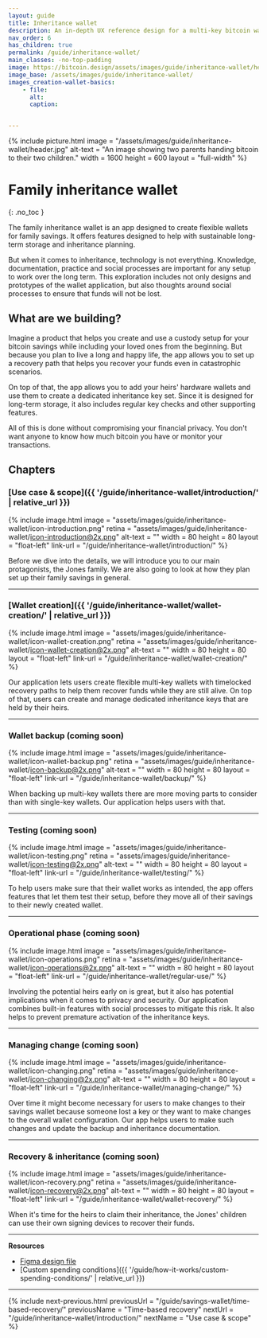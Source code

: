 ```yaml
---
layout: guide
title: Inheritance wallet
description: An in-depth UX reference design for a multi-key bitcoin wallet with inheritance features designed for families.
nav_order: 6
has_children: true
permalink: /guide/inheritance-wallet/
main_classes: -no-top-padding
image: https://bitcoin.design/assets/images/guide/inheritance-wallet/header.png
image_base: /assets/images/guide/inheritance-wallet/
images_creation-wallet-basics:
    - file: 
      alt: 
      caption: 


---
```


<!--

Editor's notes

This page covers ....  

Illustration sources

https://www.figma.com/file/h5GP5v5dYfpXXfEUXf6nvC/Family-inheritance-wallet?type=design&node-id=5542%3A2119&mode=design&t=sBtcvrDzb8MPtWaK-1

-->

{% include picture.html
   image = "/assets/images/guide/inheritance-wallet/header.jpg"
   alt-text = "An image showing two parents handing bitcoin to their two children."
   width = 1600
   height = 600
   layout = "full-width"
%}

# Family inheritance wallet 
{: .no_toc }

The family inheritance wallet is an app designed to create flexible wallets for family savings. It offers features designed to help with sustainable long-term storage and inheritance planning.

But when it comes to inheritance, technology is not everything. Knowledge, documentation, practice  and social  processes are important for any setup to work over the long term. This exploration includes not only designs and prototypes of the wallet application, but also thoughts around social processes to ensure that funds will not be lost.

## What are we building?

Imagine a product that helps you create and use a custody setup for your bitcoin savings while including your loved ones from the beginning. But because you plan to live a long and happy life, the app allows you to set up a recovery path that helps you recover your funds even in catastrophic scenarios. 

On top of that, the app allows you to add your heirs' hardware wallets and use them to create a dedicated inheritance key set. Since it is designed for long-term storage, it also includes regular key checks and other supporting features. 

All of this is done without compromising your financial privacy. You don't want anyone to know how much bitcoin you have or monitor your transactions.

## Chapters

### [Use case & scope]({{ '/guide/inheritance-wallet/introduction/' | relative_url }})

<div class="center" markdown="1">

{% include image.html
   image = "assets/images/guide/inheritance-wallet/icon-introduction.png"
   retina = "assets/images/guide/inheritance-wallet/icon-introduction@2x.png"
   alt-text = ""
   width = 80
   height = 80
   layout = "float-left"
   link-url = "/guide/inheritance-wallet/introduction/"
%}

Before we dive into the details, we will introduce you to our main protagonists, the Jones family. We are also going to look at how they plan set up their family savings in general. 

</div>

---

### [Wallet creation]({{ '/guide/inheritance-wallet/wallet-creation/' | relative_url }})

<div class="center" markdown="1">

{% include image.html
   image = "assets/images/guide/inheritance-wallet/icon-wallet-creation.png"
   retina = "assets/images/guide/inheritance-wallet/icon-wallet-creation@2x.png"
   alt-text = ""
   width = 80
   height = 80
   layout = "float-left"
   link-url = "/guide/inheritance-wallet/wallet-creation/"
%}

Our application lets users create flexible multi-key wallets with timelocked recovery paths to help them recover funds while they are still alive. On top of that, users can create and manage dedicated inheritance keys that are held by their heirs.

</div>

---

### Wallet backup (coming soon)

<div class="center" markdown="1">

{% include image.html
   image = "assets/images/guide/inheritance-wallet/icon-wallet-backup.png"
   retina = "assets/images/guide/inheritance-wallet/icon-backup@2x.png"
   alt-text = ""
   width = 80
   height = 80
   layout = "float-left"
   link-url = "/guide/inheritance-wallet/backup/"
%}

When backing up multi-key wallets there are more moving parts to consider than with single-key wallets. Our application helps users with that. 

</div>

--- 

### Testing (coming soon)

<div class="center" markdown="1">

{% include image.html
   image = "assets/images/guide/inheritance-wallet/icon-testing.png"
   retina = "assets/images/guide/inheritance-wallet/icon-testing@2x.png"
   alt-text = ""
   width = 80
   height = 80
   layout = "float-left"
   link-url = "/guide/inheritance-wallet/testing/"
%}

To help users make sure that their wallet works as intended, the app offers features that let them test their setup, before they move all of their savings to their newly created wallet.

</div>

--- 

### Operational phase (coming soon)

<div class="center" markdown="1">

{% include image.html
   image = "assets/images/guide/inheritance-wallet/icon-operations.png"
   retina = "assets/images/guide/inheritance-wallet/icon-operations@2x.png"
   alt-text = ""
   width = 80
   height = 80
   layout = "float-left"
   link-url = "/guide/inheritance-wallet/regular-use/"
%}

Involving the potential heirs early on is great, but it also has potential implications when it comes to privacy and security. Our application combines built-in features with social processes to mitigate this risk. It also helps to prevent premature activation of the inheritance keys. 

</div>

--- 

### Managing change (coming soon)

<div class="center" markdown="1">

{% include image.html
   image = "assets/images/guide/inheritance-wallet/icon-changing.png"
   retina = "assets/images/guide/inheritance-wallet/icon-changing@2x.png"
   alt-text = ""
   width = 80
   height = 80
   layout = "float-left"
   link-url = "/guide/inheritance-wallet/managing-change/"
%}

Over time it might become necessary for users to make changes to their savings wallet because someone lost a key or they want to make changes to the overall wallet configuration. Our app helps users to make such changes and update the backup and inheritance documentation.

</div>

--- 

### Recovery & inheritance (coming soon)

<div class="center" markdown="1">

{% include image.html
   image = "assets/images/guide/inheritance-wallet/icon-recovery.png"
   retina = "assets/images/guide/inheritance-wallet/icon-recovery@2x.png"
   alt-text = ""
   width = 80
   height = 80
   layout = "float-left"
   link-url = "/guide/inheritance-wallet/wallet-recovery/"
%}

When it's time for the heirs to claim their inheritance, the Jones' children can use their own signing devices to recover their funds.

</div>

--- 

**Resources**
- [Figma design file](https://www.figma.com/file/h5GP5v5dYfpXXfEUXf6nvC/Family-inheritance-wallet?type=design&node-id=5542%3A2119&mode=design&t=sBtcvrDzb8MPtWaK-1)
- [Custom spending conditions]({{ '/guide/how-it-works/custom-spending-conditions/' | relative_url }})

---

{% include next-previous.html
   previousUrl = "/guide/savings-wallet/time-based-recovery/"
   previousName = "Time-based recovery"
   nextUrl = "/guide/inheritance-wallet/introduction/"
   nextName = "Use case & scope"
%}
